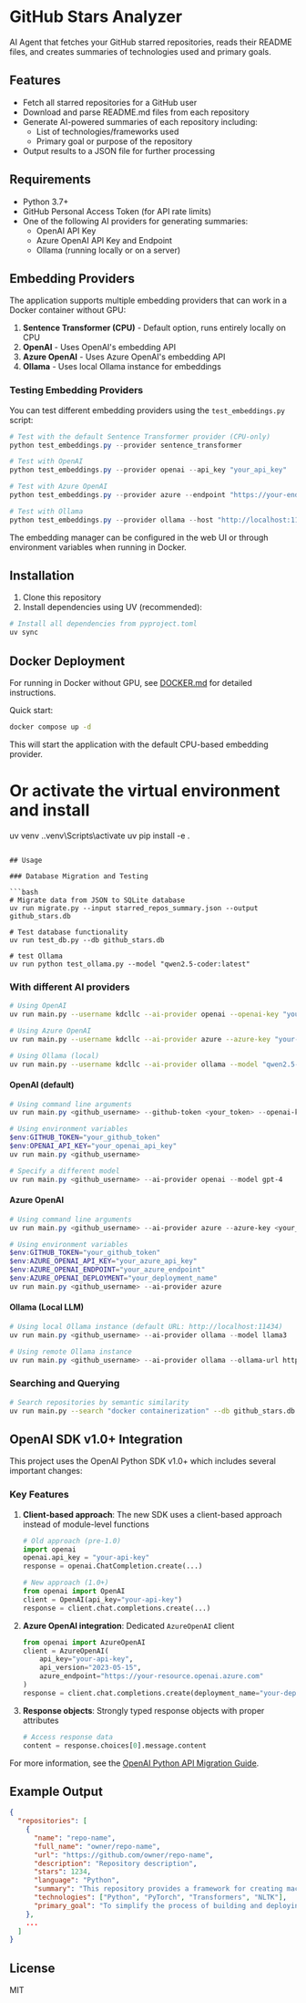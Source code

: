 # GitHub Stars Analyzer

AI Agent that fetches your GitHub starred repositories, reads their README files, and creates summaries of technologies used and primary goals.

## Features

- Fetch all starred repositories for a GitHub user
- Download and parse README.md files from each repository
- Generate AI-powered summaries of each repository including:
  - List of technologies/frameworks used
  - Primary goal or purpose of the repository
- Output results to a JSON file for further processing

## Requirements

- Python 3.7+
- GitHub Personal Access Token (for API rate limits)
- One of the following AI providers for generating summaries:
  - OpenAI API Key
  - Azure OpenAI API Key and Endpoint
  - Ollama (running locally or on a server)
  
## Embedding Providers

The application supports multiple embedding providers that can work in a Docker container without GPU:

1. **Sentence Transformer (CPU)** - Default option, runs entirely locally on CPU
2. **OpenAI** - Uses OpenAI's embedding API
3. **Azure OpenAI** - Uses Azure OpenAI's embedding API  
4. **Ollama** - Uses local Ollama instance for embeddings

### Testing Embedding Providers

You can test different embedding providers using the `test_embeddings.py` script:

```powershell
# Test with the default Sentence Transformer provider (CPU-only)
python test_embeddings.py --provider sentence_transformer

# Test with OpenAI
python test_embeddings.py --provider openai --api_key "your_api_key"

# Test with Azure OpenAI
python test_embeddings.py --provider azure --endpoint "https://your-endpoint.openai.azure.com/" --deployment "your_deployment" --api_key "your_api_key"

# Test with Ollama
python test_embeddings.py --provider ollama --host "http://localhost:11434" --model "llama3"
```

The embedding manager can be configured in the web UI or through environment variables when running in Docker.

## Installation

1. Clone this repository
2. Install dependencies using UV (recommended):

```powershell
# Install all dependencies from pyproject.toml
uv sync
```

## Docker Deployment

For running in Docker without GPU, see [DOCKER.md](DOCKER.md) for detailed instructions.

Quick start:
```bash
docker compose up -d
```

This will start the application with the default CPU-based embedding provider.

# Or activate the virtual environment and install
uv venv
.\.venv\Scripts\activate
uv pip install -e .
```

## Usage

### Database Migration and Testing

```bash
# Migrate data from JSON to SQLite database
uv run migrate.py --input starred_repos_summary.json --output github_stars.db

# Test database functionality
uv run test_db.py --db github_stars.db

# test Ollama 
uv run python test_ollama.py --model "qwen2.5-coder:latest"
```

### With different AI providers

```bash
# Using OpenAI
uv run main.py --username kdcllc --ai-provider openai --openai-key "your-key" --max-pages 1

# Using Azure OpenAI
uv run main.py --username kdcllc --ai-provider azure --azure-key "your-key" --azure-endpoint "your-endpoint" --azure-deployment "your-deployment" --max-pages 1

# Using Ollama (local)
uv run main.py --username kdcllc --ai-provider ollama --model "qwen2.5-coder:latest" --max-pages 1
```


#### OpenAI (default)

```powershell
# Using command line arguments
uv run main.py <github_username> --github-token <your_token> --openai-key <your_key>

# Using environment variables
$env:GITHUB_TOKEN="your_github_token"
$env:OPENAI_API_KEY="your_openai_api_key"
uv run main.py <github_username>

# Specify a different model
uv run main.py <github_username> --ai-provider openai --model gpt-4
```

#### Azure OpenAI

```powershell
# Using command line arguments
uv run main.py <github_username> --ai-provider azure --azure-key <your_key> --azure-endpoint <your_endpoint> --azure-deployment <deployment_name>

# Using environment variables
$env:GITHUB_TOKEN="your_github_token"
$env:AZURE_OPENAI_API_KEY="your_azure_api_key"
$env:AZURE_OPENAI_ENDPOINT="your_azure_endpoint"
$env:AZURE_OPENAI_DEPLOYMENT="your_deployment_name"
uv run main.py <github_username> --ai-provider azure
```

#### Ollama (Local LLM)

```powershell
# Using local Ollama instance (default URL: http://localhost:11434)
uv run main.py <github_username> --ai-provider ollama --model llama3

# Using remote Ollama instance
uv run main.py <github_username> --ai-provider ollama --ollama-url http://your-ollama-server:11434 --model mistral
```

### Searching and Querying

```bash
# Search repositories by semantic similarity
uv run main.py --search "docker containerization" --db github_stars.db --username username
```

## OpenAI SDK v1.0+ Integration

This project uses the OpenAI Python SDK v1.0+ which includes several important changes:

### Key Features

1. **Client-based approach**: The new SDK uses a client-based approach instead of module-level functions
   ```python
   # Old approach (pre-1.0)
   import openai
   openai.api_key = "your-api-key"
   response = openai.ChatCompletion.create(...)
   
   # New approach (1.0+)
   from openai import OpenAI
   client = OpenAI(api_key="your-api-key")
   response = client.chat.completions.create(...)
   ```

2. **Azure OpenAI integration**: Dedicated `AzureOpenAI` client
   ```python
   from openai import AzureOpenAI
   client = AzureOpenAI(
       api_key="your-api-key",
       api_version="2023-05-15",
       azure_endpoint="https://your-resource.openai.azure.com"
   )
   response = client.chat.completions.create(deployment_name="your-deployment", ...)
   ```

3. **Response objects**: Strongly typed response objects with proper attributes
   ```python
   # Access response data
   content = response.choices[0].message.content
   ```

For more information, see the [OpenAI Python API Migration Guide](https://github.com/openai/openai-python/blob/main/MIGRATION_GUIDE.md).

## Example Output

```json
{
  "repositories": [
    {
      "name": "repo-name",
      "full_name": "owner/repo-name",
      "url": "https://github.com/owner/repo-name",
      "description": "Repository description",
      "stars": 1234,
      "language": "Python",
      "summary": "This repository provides a framework for creating machine learning models with a focus on natural language processing.",
      "technologies": ["Python", "PyTorch", "Transformers", "NLTK"],
      "primary_goal": "To simplify the process of building and deploying NLP models."
    },
    ...
  ]
}
```

## License

MIT
